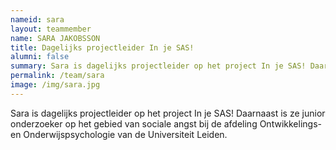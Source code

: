 ```yaml
---
nameid: sara
layout: teammember
name: SARA JAKOBSSON
title: Dagelijks projectleider In je SAS!
alumni: false
summary: Sara is dagelijks projectleider op het project In je SAS! Daarnaast is ze junior onderzoeker op het gebied van sociale angst bij de afdeling Ontwikkelings- en Onderwijspsychologie van de Universiteit Leiden. 
permalink: /team/sara
image: /img/sara.jpg
---
```


Sara is dagelijks projectleider op het project In je SAS! Daarnaast is ze junior onderzoeker op het gebied van sociale angst bij de afdeling Ontwikkelings- en Onderwijspsychologie van de Universiteit Leiden. 
